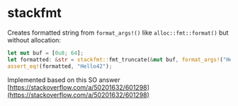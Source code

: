# stackfmt
Creates formatted string from `format_args!()` like `alloc::fmt::format()` but 
without allocation:

```rust
let mut buf = [0u8; 64];
let formatted: &str = stackfmt::fmt_truncate(&mut buf, format_args!("Hello{}", 42));
assert_eq!(formatted, "Hello42");
```

Implemented based on this SO answer [https://stackoverflow.com/a/50201632/601298](https://stackoverflow.com/a/50201632/601298)

